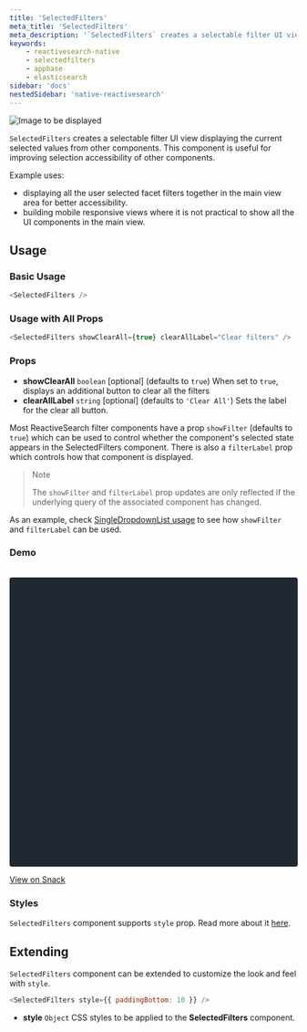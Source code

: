 ```yaml
---
title: 'SelectedFilters'
meta_title: 'SelectedFilters'
meta_description: '`SelectedFilters` creates a selectable filter UI view displaying the current selected values from other components.'
keywords:
    - reactivesearch-native
    - selectedfilters
    - appbase
    - elasticsearch
sidebar: 'docs'
nestedSidebar: 'native-reactivesearch'
---
```


![Image to be displayed](https://imgur.com/WA6Gi88.png)

`SelectedFilters` creates a selectable filter UI view displaying the current selected values from other components. This component is useful for improving selection accessibility of other components.

Example uses:

-   displaying all the user selected facet filters together in the main view area for better accessibility.
-   building mobile responsive views where it is not practical to show all the UI components in the main view.

## Usage

### Basic Usage

```js
<SelectedFilters />
```

### Usage with All Props

```js
<SelectedFilters showClearAll={true} clearAllLabel="Clear filters" />
```

### Props

-   **showClearAll** `boolean` [optional] (defaults to `true`)
    When set to `true`, displays an additional button to clear all the filters
-   **clearAllLabel** `string` [optional] (defaults to `'Clear All'`)
    Sets the label for the clear all button.

Most ReactiveSearch filter components have a prop `showFilter` (defaults to `true`) which can be used to control whether the component's selected state appears in the SelectedFilters component. There is also a `filterLabel` prop which controls how that component is displayed.

> Note
>
> The `showFilter` and `filterLabel` prop updates are only reflected if the underlying query of the associated component has changed.

As an example, check [SingleDropdownList usage](/docs/reactivesearch/native/components/singledropdownlist/#usage-with-all-props) to see how `showFilter` and `filterLabel` can be used.

### Demo

<br />

<div data-snack-id="@divyanshu013/selectedfilters-example" data-snack-platform="ios" data-snack-preview="true" data-snack-theme="dark" style="overflow:hidden;background:#212733;border:1px solid rgba(0,0,0,.16);border-radius:4px;height:505px;width:100%"></div>

<a href="https://snack.expo.io/@divyanshu013/selectedfilters-example" target="_blank">View on Snack</a>

### Styles

`SelectedFilters` component supports `style` prop. Read more about it [here](/docs/reactivesearch/native/advanced/style/).

## Extending

`SelectedFilters` component can be extended to customize the look and feel with `style`.

```js
<SelectedFilters style={{ paddingBottom: 10 }} />
```

-   **style** `Object`
    CSS styles to be applied to the **SelectedFilters** component.
